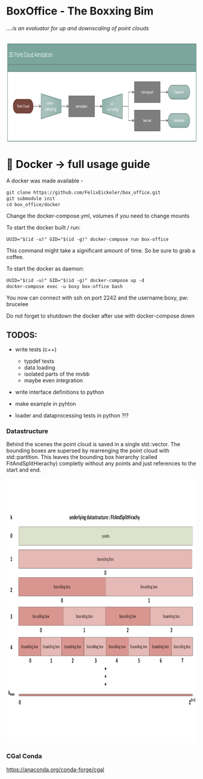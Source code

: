 # BoxOffice - The Boxxing Bim 

###### ....is an evaluator for up and downscaling of point clouds
[comment]: <>
<img src="/docs/overview_paper.png" height="260">

# :whale2: Docker -> full usage guide
A docker was made available - 

```
git clone https://github.com/FelixEickeler/box_office.git
git submodule init
cd box_office/docker
```
Change the docker-compose.yml, volumes if you need to change mounts

To start the docker built  / run:
```
UUID="$(id -u)" GID="$(id -g)" docker-compose run box-office
```
This command might take a significant amount of time. So be sure to grab a coffee.

To start the docker as daemon:
```
UUID="$(id -u)" GID="$(id -g)" docker-compose up -d
docker-compose exec -u boxy box-office bash
```

You now can connect with ssh on port 2242 and the username:boxy, pw: brucelee

Do not forget to shutdown the docker after use with docker-compose down


## TODOS:
* write tests (c++) 
    * typdef tests
    * data loading 
    * isolated parts of the mvbb
    * maybe even integration
    
* write interface definitions to python
* make example in pyhton 
* loader and dataprocessing tests in python ?!?

### Datastructure
Behind the scenes the point cloud is saved in a single std::vector. The bounding boxes are supersed by rearrenging the 
point cloud with std::partition. This leaves the bounding box hierarchy (called FitAndSplitHierachy) completly without any points and just references to the start and end.

[comment]: <> (![]&#40;/docs/bounding_hirachie.png&#41;)
<img src="/docs/bounding_hirachie.png" height="700">

### CGal Conda
https://anaconda.org/conda-forge/cgal